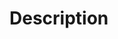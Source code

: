 <!--
Thanks for your contribution, it's so important.

It's an open source project, I share my free time here and in others [open source projects](https://tiagoporto.github.io).

Maybe I'll take time until review your pull request.

Don't be discouraged if this happens. One day I'll review it.

To help me, please provide a general summary of your changes.
-->

# Description
<!-- Why is this change required? What problem does it solve? -->
